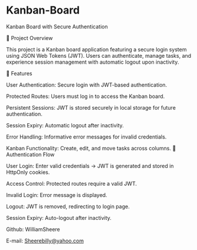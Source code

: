 # Kanban-Board
Kanban Board with Secure Authentication

📌 Project Overview

This project is a Kanban board application featuring a secure login system using JSON Web Tokens (JWT). Users can authenticate, manage tasks, and experience session management with automatic logout upon inactivity.

🚀 Features

User Authentication: Secure login with JWT-based authentication.

Protected Routes: Users must log in to access the Kanban board.

Persistent Sessions: JWT is stored securely in local storage for future authentication.

Session Expiry: Automatic logout after inactivity.

Error Handling: Informative error messages for invalid credentials.

Kanban Functionality: Create, edit, and move tasks across columns.
🔑 Authentication Flow

User Login: Enter valid credentials → JWT is generated and stored in HttpOnly cookies.

Access Control: Protected routes require a valid JWT.

Invalid Login: Error message is displayed.

Logout: JWT is removed, redirecting to login page.

Session Expiry: Auto-logout after inactivity.

Github: WilliamSheere

E-mail: Sheerebilly@yahoo.com